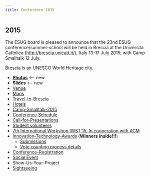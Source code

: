 ```yaml
---
title: Conference 2015
---
```


## 2015

The ESUG board is pleased to announce that the 23nd ESUG conference/summer-school will be held in Brescia at the Università Cattolica (<http://brescia.unicatt.it/>), Italy 13-17 July 2015; with Camp Smalltalk 12 July.

[Brescia](https://en.wikipedia.org/wiki/Brescia) is an UNESCO World Heritage city. 


- [**Photos**](photo.html) ⟵ new
- [**Slides**](http://esug.org/data/ESUG2015/) ⟵ new
- [Venue](venue.html)
- [Maps](maps2015.html)
- [Travel-to-Brescia](travelToBrescia.html)
- [Hotels](hotels.html)
- [Camp-Smalltalk-2015](campSmalltalk.html)
- [Conference Schedule](conferenceSchedule.html)
- [Call-for-Presentations](call2015.html)
- [Student volunteers](callForStudents2015.html)
- [7th International Workshop IWST'15, In cooperation with ACM](cfpIWST2015.html)
- [Innovation-Technology-Awards](innovationAwards2015.html) (**Winners inside!!!**)
  - [Submissions](submissions2015.html)
  - [Vote counting process details](../process_details.html)
- [Conference-Registration](confRegistration.html)
- [Social Event](socialEvent2015.html)
- Show-Us-Your-Project
- [Sightseeing](sightseeing.html)
